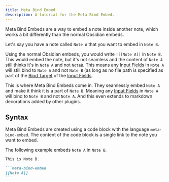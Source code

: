 ```yaml
---
title: Meta Bind Embed
description: A tutorial for the Meta Bind Embed.
---
```


Meta Bind Embeds are a way to embed a note inside another note, which works a bit differently than the normal Obsidian embeds.

Let's say you have a note called `Note A` that you want to embed in `Note B`.

Using the normal Obsidian embeds, you would write `![[Note A]]` in `Note B`.
This would embed the note, but it's not seamless and the content of `Note A` still thinks it's in `Note A` and not `NoteB`.
This means any [Input Fields](/obsidian-meta-bind-plugin-docs/guides/inputfields) in `Note A` will still bind to `Note A` and not `Note B`
(as long as no file path is specified as part of the [Bind Target](/obsidian-meta-bind-plugin-docs/guides/bindtargets) of the [Input Fields](/obsidian-meta-bind-plugin-docs/guides/inputfields).

This is where Meta Bind Embeds come in.
They seamlessly embed `Note A` and make it think it is a part of `Note B`.
Meaning any [Input Fields](/obsidian-meta-bind-plugin-docs/guides/inputfields) in `Note A` will bind to `Note B` and not `Note A`.
And this even extends to markdown decorations added by other plugins.

## Syntax

Meta Bind Embeds are created using a code block with the language `meta-bind-embed`.
The content of the code block is a single link to the note you want to embed.

The following example embeds `Note A` in `Note B`.

````md
This is Note B.

```meta-bind-embed
[[Note A]]
```
````
